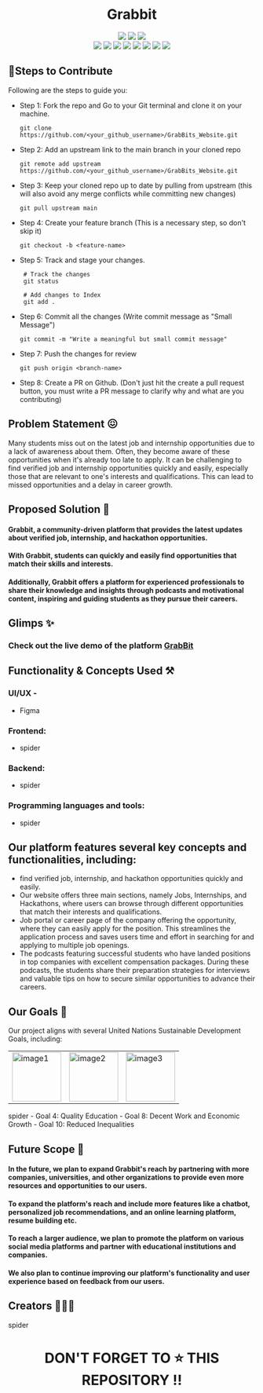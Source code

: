 <h1 align="center"> Grabbit </h1>

<div align="center">
<img src="https://forthebadge.com/images/badges/built-with-love.svg" />
<img src="https://forthebadge.com/images/badges/uses-brains.svg" />
<img src="https://forthebadge.com/images/badges/powered-by-responsibility.svg" />
  <br>
    <img src="https://img.shields.io/github/contributors/GrabBits/GrabBits_Website?style=for-the-badge" />
    <img src="https://img.shields.io/github/last-commit/GrabBits/GrabBits_Website?style=for-the-badge" />
    <img src="https://img.shields.io/github/forks/GrabBits/GrabBits_Website?style=for-the-badge" />
    <img src="https://img.shields.io/github/stars/GrabBits/GrabBits_Website?style=for-the-badge" />
    <img src="https://img.shields.io/github/issues/GrabBits/GrabBits_Website?style=for-the-badge" />
    <img src="https://img.shields.io/github/issues-closed-raw/GrabBits/GrabBits_Website?style=for-the-badge" />
    <img src="https://img.shields.io/github/issues-pr/GrabBits/GrabBits_Website?style=for-the-badge" />
    <img src="https://img.shields.io/github/repo-size/GrabBits/GrabBits_Website?style=for-the-badge" />
    </div>
    
## 🔖Steps to Contribute 

Following are the steps to guide you:

* Step 1: Fork the repo and Go to your Git terminal and clone it on your machine.
    ```
    git clone https://github.com/<your_github_username>/GrabBits_Website.git
    ```
* Step 2: Add an upstream link to the main branch in your cloned repo
    ```
    git remote add upstream https://github.com/<your_github_username>/GrabBits_Website.git
    ```
* Step 3: Keep your cloned repo up to date by pulling from upstream (this will also avoid any merge conflicts while committing new changes)
    ```
    git pull upstream main
    ```
* Step 4: Create your feature branch (This is a necessary step, so don't skip it)
    ```
    git checkout -b <feature-name>
    ```
* Step 5: Track and stage your changes.
    ```
     # Track the changes
     git status

     # Add changes to Index
     git add .
     ```
* Step 6: Commit all the changes (Write commit message as "Small Message")
    ```
    git commit -m "Write a meaningful but small commit message"
    ```
* Step 7: Push the changes for review
    ```
    git push origin <branch-name>
    ```
* Step 8: Create a PR on Github. (Don't just hit the create a pull request button, you must write a PR message to clarify why and what are you contributing)

## Problem Statement 😖

Many students miss out on the latest job and internship opportunities due to a lack of awareness about them. Often, they become aware of these opportunities when it's already too late to apply. 
It can be challenging to find verified job and internship opportunities quickly and easily, especially those that are relevant to one's interests and qualifications. 
This can lead to missed opportunities and a delay in career growth.


## Proposed Solution 🤩

#### Grabbit, a community-driven platform that provides the latest updates about verified job, internship, and hackathon opportunities. 
#### With Grabbit, students can quickly and easily find opportunities that match their skills and interests. 
#### Additionally, Grabbit offers a platform for experienced professionals to share their knowledge and insights through podcasts and motivational content, inspiring and guiding students as they pursue their careers.

## Glimps ✨

### Check out the live demo of the platform  [GrabBit](https://grabbits.vercel.app)

## Functionality & Concepts Used ⚒

### UI/UX - 
- Figma
### Frontend: 
- spider
### Backend: 
- spider
### Programming languages and tools: 
- spider


## Our platform features several key concepts and functionalities, including:

- find verified job, internship, and hackathon opportunities quickly and easily. 
- Our website offers three main sections, namely Jobs, Internships, and Hackathons, where users can browse through different opportunities that match their interests and qualifications.
- Job portal or career page of the company offering the opportunity, where they can easily apply for the position. This streamlines the application process and saves users time and effort in searching for and applying to multiple job openings.
- The podcasts featuring successful students who have landed positions in top companies with excellent compensation packages. During these podcasts, the students share their preparation strategies for interviews and valuable tips on how to secure similar opportunities to advance their careers.


## Our Goals 🎯

Our project aligns with several United Nations Sustainable Development Goals, including:
<table>
  <tr>
    <td><img src="https://user-images.githubusercontent.com/47987136/228332340-ab9bd94b-90ba-4ada-81ff-46178ae2ee34.png" alt="image1" width="100"></td>
    <td><img src="https://user-images.githubusercontent.com/47987136/228332502-60aa94b4-aa59-4524-b05d-24cdafd09f6b.png" alt="image2" width="100"></td>
    <td><img src="https://user-images.githubusercontent.com/47987136/228332596-93b5fd76-3e4d-4a34-93ad-867f1ad5cb46.png" alt="image3" width="100"></td>
  </tr>
</table>
spider
- Goal 4: Quality Education
- Goal 8: Decent Work and Economic Growth
- Goal 10: Reduced Inequalities

## Future Scope 🔮

#### In the future, we plan to expand Grabbit's reach by partnering with more companies, universities, and other organizations to provide even more resources and opportunities to our users.
#### To expand the platform's reach and include more features like a chatbot, personalized job recommendations, and an online learning platform, resume building etc.
#### To reach a larger audience, we plan to promote the platform on various social media platforms and partner with educational institutions and companies.
#### We also plan to continue improving our platform's functionality and user experience based on feedback from our users.

## Creators 👨🏻‍💻
spider

 <h1 align="center"> DON'T FORGET TO ⭐ THIS REPOSITORY !! </h1>
